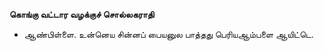 **கொங்கு வட்டார வழக்குச் சொல்லகராதி**
- ஆண்பிள்ளை. உன்னெய சின்னப் பையனுல பாத்தது பெரியஆம்பளை ஆயிட்டெ.

